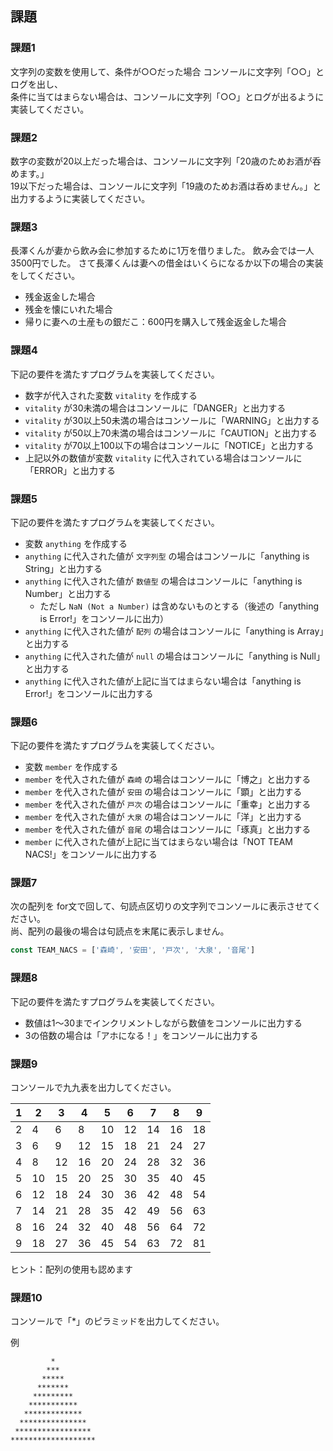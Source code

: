 ## 課題

### 課題1
文字列の変数を使用して、条件が○○だった場合 コンソールに文字列「○○」とログを出し、  
条件に当てはまらない場合は、コンソールに文字列「○○」とログが出るように実装してください。

### 課題2
数字の変数が20以上だった場合は、コンソールに文字列「20歳のためお酒が呑めます。」  
19以下だった場合は、コンソールに文字列「19歳のためお酒は呑めません。」と出力するように実装してください。

### 課題3
長澤くんが妻から飲み会に参加するために1万を借りました。
飲み会では一人3500円でした。
さて長澤くんは妻への借金はいくらになるか以下の場合の実装をしてください。
- 残金返金した場合
- 残金を懐にいれた場合
- 帰りに妻への土産もの銀だこ：600円を購入して残金返金した場合

### 課題4
下記の要件を満たすプログラムを実装してください。

- 数字が代入された変数 `vitality` を作成する
- `vitality` が30未満の場合はコンソールに「DANGER」と出力する
- `vitality` が30以上50未満の場合はコンソールに「WARNING」と出力する
- `vitality` が50以上70未満の場合はコンソールに「CAUTION」と出力する
- `vitality` が70以上100以下の場合はコンソールに「NOTICE」と出力する
- 上記以外の数値が変数 `vitality` に代入されている場合はコンソールに「ERROR」と出力する

### 課題5
下記の要件を満たすプログラムを実装してください。

- 変数 `anything` を作成する
- `anything` に代入された値が `文字列型` の場合はコンソールに「anything is String」と出力する
- `anything` に代入された値が `数値型` の場合はコンソールに「anything is Number」と出力する
    - ただし `NaN (Not a Number)` は含めないものとする（後述の「anything is Error!」をコンソールに出力）
- `anything` に代入された値が `配列` の場合はコンソールに「anything is Array」と出力する
- `anything` に代入された値が `null` の場合はコンソールに「anything is Null」と出力する
- `anything` に代入された値が上記に当てはまらない場合は「anything is Error!」をコンソールに出力する

### 課題6
下記の要件を満たすプログラムを実装してください。

- 変数 `member` を作成する
- `member` を代入された値が `森崎` の場合はコンソールに「博之」と出力する
- `member` を代入された値が `安田` の場合はコンソールに「顕」と出力する
- `member` を代入された値が `戸次` の場合はコンソールに「重幸」と出力する
- `member` を代入された値が `大泉` の場合はコンソールに「洋」と出力する
- `member` を代入された値が `音尾` の場合はコンソールに「琢真」と出力する
- `member` に代入された値が上記に当てはまらない場合は「NOT TEAM NACS!」をコンソールに出力する

### 課題7
次の配列を for文で回して、句読点区切りの文字列でコンソールに表示させてください。  
尚、配列の最後の場合は句読点を末尾に表示しません。

```javascript
const TEAM_NACS = ['森崎', '安田', '戸次', '大泉', '音尾']
```

### 課題8
下記の要件を満たすプログラムを実装してください。

- 数値は1〜30までインクリメントしながら数値をコンソールに出力する
- 3の倍数の場合は「アホになる！」をコンソールに出力する

### 課題9
コンソールで九九表を出力してください。

|1  |2  |3  |4  |5  |6  |7  |8  |9  |
|---|---|---|---|---|---|---|---|---|
|2  |4  |6  |8  |10 |12 |14 |16 |18 |
|3  |6  |9  |12 |15 |18 |21 |24 |27 |
|4  |8  |12 |16 |20 |24 |28 |32 |36 |
|5  |10 |15 |20 |25 |30 |35 |40 |45 |
|6  |12 |18 |24 |30 |36 |42 |48 |54 |
|7  |14 |21 |28 |35 |42 |49 |56 |63 |
|8  |16 |24 |32 |40 |48 |56 |64 |72 |
|9  |18 |27 |36 |45 |54 |63 |72 |81 |

ヒント：配列の使用も認めます

### 課題10
コンソールで「*」のピラミッドを出力してください。

例
```shell script
         *
        ***
       *****
      *******
     *********
    ***********
   *************
  ***************
 *****************
*******************
```